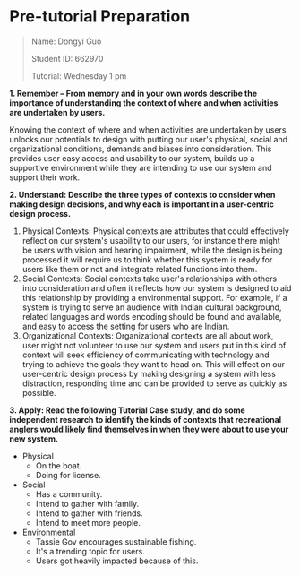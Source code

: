 # Pre-tutorial Preparation

> Name: Dongyi Guo
>
> Student ID: 662970
>
> Tutorial: Wednesday 1 pm

**1. Remember – From memory and in your own words describe the importance of understanding the context of where and when activities are undertaken by users.**

Knowing the context of where and when activities are undertaken by users unlocks our potentials to design with putting our user's physical, social and organizational conditions, demands and biases into consideration. This provides user easy access and usability to our system, builds up a supportive environment while they are intending to use our system and support their work.

**2. Understand: Describe the three types of contexts to consider when making design decisions, and why each is important in a user-centric design process.**

1. Physical Contexts: Physical contexts are attributes that could effectively reflect on our system's usability to our users, for instance there might be users with vision and hearing impairment, while the design is being processed it will require us to think whether this system is ready for users like them or not and integrate related functions into them.
2. Social Contexts: Social contexts take user's relationships with others into consideration and often it reflects how our system is designed to aid this relationship by providing a environmental support. For example, if a system is trying to serve an audience with Indian cultural background, related languages and words encoding should be found and available, and easy to access the setting for users who are Indian.
3. Organizational Contexts: Organizational contexts are all about work, user might not volunteer to use our system and users put in this kind of context will seek efficiency of communicating with technology and trying to achieve the goals they want to head on. This will effect on our user-centric design process by making designing a system with less distraction, responding time and can be provided to serve as quickly as possible. 

**3. Apply: Read the following Tutorial Case study, and do some independent research to identify the kinds of contexts that recreational anglers would likely find themselves in when they were about to use your new system.**

* Physical
    * On the boat.
    * Doing for license.
* Social
    * Has a community.
    * Intend to gather with family.
    * Intend to gather with friends.
    * Intend to meet more people.
* Environmental
    * Tassie Gov encourages sustainable fishing.
    * It's a trending topic for users.
    * Users got heavily impacted because of this.
